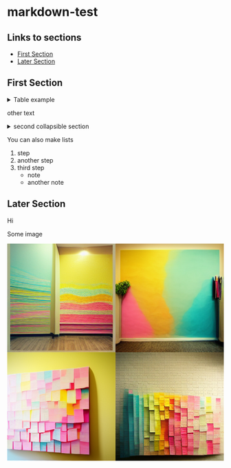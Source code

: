 # markdown-test

## Links to sections
- [First Section](#first-section)
- [Later Section](#later-section)

## First Section

<details>
  <summary>Table example</summary>

| Name | Favorite Food | Number |
| :--- | :----: | ---: |
| Alice | Chicken | 10.00 |
| Bob | Ice cream | 100.00 |

</details>

other text

<details>
  <summary>second collapsible section</summary>

Lorem ipsum dolor sit amet, consectetur adipiscing elit, sed do eiusmod tempor incididunt ut labore et dolore magna aliqua. Ut enim ad minim veniam, quis nostrud exercitation ullamco laboris nisi ut aliquip ex ea commodo consequat. Duis aute irure dolor in reprehenderit in voluptate velit esse cillum dolore eu fugiat nulla pariatur. Excepteur sint occaecat cupidatat non proident, sunt in culpa qui officia deserunt mollit anim id est laborum.

</details>

You can also make lists
1. step
2. another step
3. third step
   * note
   * another note

## Later Section
Hi

Some image

![sticky notes](images/midjourney_sticky_notes.png)

